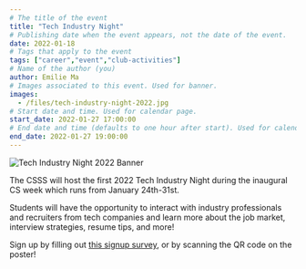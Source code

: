 ```yaml
---
# The title of the event
title: "Tech Industry Night"
# Publishing date when the event appears, not the date of the event.
date: 2022-01-18
# Tags that apply to the event
tags: ["career","event","club-activities"]
# Name of the author (you)
author: Emilie Ma 
# Images associated to this event. Used for banner.
images:
  - /files/tech-industry-night-2022.jpg
# Start date and time. Used for calendar page.
start_date: 2022-01-27 17:00:00
# End date and time (defaults to one hour after start). Used for calendar page.
end_date: 2022-01-27 19:00:00
---
```


![Tech Industry Night 2022 Banner](/files/tech-industry-night-2022.jpg)

The CSSS will host the first 2022 Tech Industry Night during the inaugural CS week which runs from January 24th-31st.

Students will have the opportunity to interact with industry professionals and recruiters from tech companies and learn more about the job market, interview strategies, resume tips, and more!

Sign up by filling out [this signup survey](https://ubc.ca1.qualtrics.com/jfe/form/SV_3a8WDxJVILuRiku), or by scanning the QR code on the poster!
